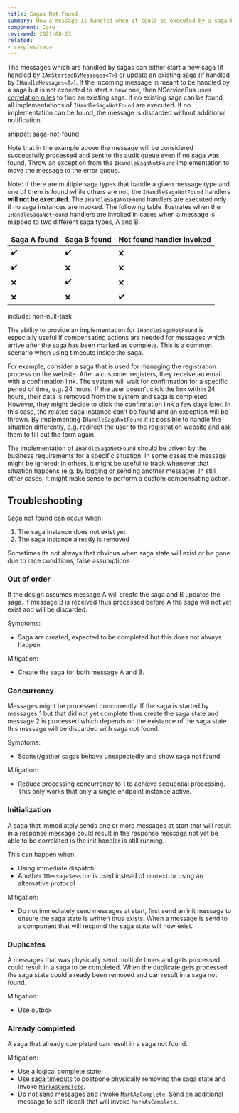 ```yaml
---
title: Sagas Not Found
summary: How a message is handled when it could be executed by a saga but no saga could be found.
component: Core
reviewed: 2021-08-13
related:
- samples/saga
---
```


The messages which are handled by sagas can either start a new saga (if handled by `IAmStartedByMessages<T>`) or update an existing saga (if handled by `IHandleMessages<T>`). If the incoming message in meant to be handled by a saga but is not expected to start a new one, then NServiceBus uses [correlation rules](/nservicebus/sagas/#correlating-messages-to-a-saga) to find an existing saga. If no existing saga can be found, all implementations of `IHandleSagaNotFound` are executed. If no implementation can be found, the message is discarded without additional notification.

snippet: saga-not-found

Note that in the example above the message will be considered successfully processed and sent to the audit queue even if no saga was found. Throw an exception from the `IHandleSagaNotFound` implementation to move the message to the error queue.

Note: If there are multiple saga types that handle a given message type and one of them is found while others are not, the `IHandleSagaNotFound` handlers **will not be executed**. The `IHandleSagaNotFound` handlers are executed only if no saga instances are invoked. The following table illustrates when the `IHandleSagaNotFound` handlers are invoked in cases when a message is mapped to two different saga types, A and B.

| Saga A found | Saga B found | Not found handler invoked |
|--------|--------|---------|
| ✔️    | ✔️     | ❌     |
| ✔️    | ❌     | ❌     |
| ❌    | ✔️     | ❌     |
| ❌    | ❌     | ✔️     |

include: non-null-task

The ability to provide an implementation for `IHandleSagaNotFound` is especially useful if compensating actions are needed for messages which arrive after the saga has been marked as complete. This is a common scenario when using timeouts inside the saga.

For example, consider a saga that is used for managing the registration process on the website. After a customer registers, they receive an email with a confirmation link. The system will wait for confirmation for a specific period of time, e.g. 24 hours. If the user doesn't click the link within 24 hours, their data is removed from the system and saga is completed. However, they might decide to click the confirmation link a few days later. In this case, the related saga instance can't be found and an exception will be thrown. By implementing `IHandleSagaNotFound` it is possible to handle the situation differently, e.g. redirect the user to the registration website and ask them to fill out the form again.

The implementation of `IHandleSagaNotFound` should be driven by the business requirements for a specific situation. In some cases the message might be ignored; in others, it might be useful to track whenever that situation happens (e.g. by logging or sending another message). In still other cases, it might make sense to perform a custom compensating action.


## Troubleshooting

Saga not found can occur when:

1. The saga instance does not exist yet
2. The saga instance already is removed

Sometimes its not always that obvious when saga state will exist or be gone due to race conditions, false assumptions

### Out of order

If the design assumes message A will create the saga and B updates the saga. If message B is received thus processed before A the saga will not yet exist and will be discarded.

Symptoms:

- Saga are created, expected to be completed but this does not always happen.

Mitigation:

- Create the saga for both message A and B.

### Concurrency

Messages might be processed concurrently. If the saga is started by messages 1 but that did not yet complete thus create the saga state and message 2 is processed which depends on the existance of the saga state this message will be discarded with saga not found.

Symptoms:

- Scatter/gather sagas behave unexpectedly and show saga not found.

Mitigation:

- Reduce processing concurrency to 1 to achieve sequential processing. This only works that only a single endpoint instance active.

### Initialization

A saga that immediately sends one or more messages at start that will result in a response message could result in the response message not yet be able to be correlated is the init handler is still running.

This can happen when:

- Using immediate dispatch
- Another `IMessageSession` is used instead of `context` or using an alternative protocol

Mitigation:

- Do not immediately send messages at start, first send an init message to ensure the saga state is written thus exists. When a message is send to a component that will respond the saga state will now exist.

### Duplicates

A messages that was physically send multiple times and gets processed could result in a saga to be completed. When the duplicate gets processed the saga state could already been removed and can result in a saga not found.

Mitigation:

- Use [outbox](/nservicebus/outbox/)
 
### Already completed

A saga that already completed can result in a saga not found.

Mitigation:

- Use a logical complete state
- Use [saga timeouts](timeouts.md) to postpone physically removing the saga state and invoke [`MarkAsComplete`](/nservicebus/sagas/#ending-a-saga).
- Do not send messages and invoke [`MarkAsComplete`](/nservicebus/sagas/#ending-a-saga). Send an additional message to self (local) that will invoke `MarkAsComplete`.




